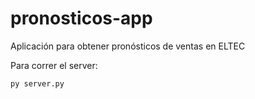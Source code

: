 # pronosticos-app
Aplicación para obtener pronósticos de ventas en ELTEC

Para correr el server:

```{python}
py server.py
```